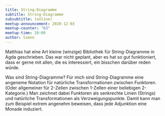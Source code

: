 ```yaml
---
title: String-Diagramme
subtitle: String-Diagramme
subsubtitle: (online)
meetup-announcement: 2020-12-03
meetup-counter: "63"
meetup-time: 20:00
author: Simon
---
```


Matthias hat eine Art kleine (winzige) Bibliothek für String-Diagramme in Agda geschrieben. Das war nicht geplant, aber es hat so gut funktioniert, dass er gerne mit allen, die es interessiert, ein bisschen darüber reden würde.

Was sind String-Diagramme?
Für mich sind String-Diagramme eine angeneme Notation für natürliche Transformationen zwischen Funktoren. (Oder allgemeiner für 2-Zellen zwischen 1-Zellen einer beliebigen 2-Kategorie.) Man zeichnet dabei Funktoren als senkrechte Linien (Strings) und natürliche Transformationen als Verzweigungspunkte. Damit kann man zum Beispiel extrem angenehm beweisen, dass jede Adjunktion eine Monade induziert.


